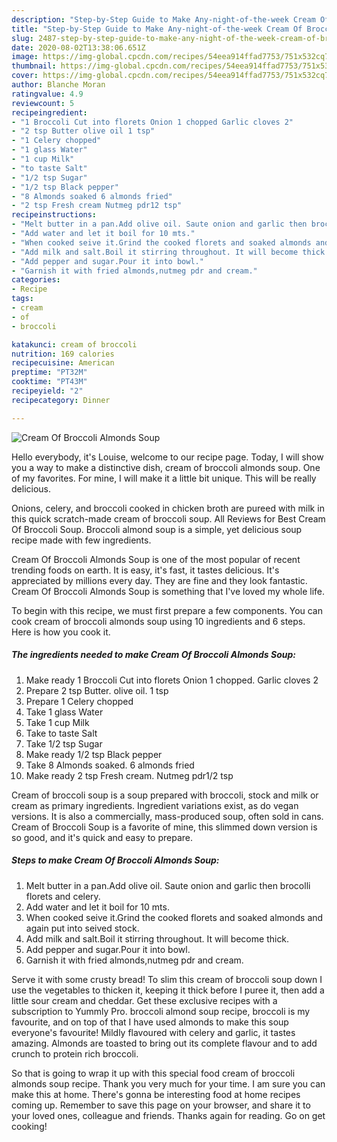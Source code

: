 ```yaml
---
description: "Step-by-Step Guide to Make Any-night-of-the-week Cream Of Broccoli Almonds Soup"
title: "Step-by-Step Guide to Make Any-night-of-the-week Cream Of Broccoli Almonds Soup"
slug: 2487-step-by-step-guide-to-make-any-night-of-the-week-cream-of-broccoli-almonds-soup
date: 2020-08-02T13:38:06.651Z
image: https://img-global.cpcdn.com/recipes/54eea914ffad7753/751x532cq70/cream-of-broccoli-almonds-soup-recipe-main-photo.jpg
thumbnail: https://img-global.cpcdn.com/recipes/54eea914ffad7753/751x532cq70/cream-of-broccoli-almonds-soup-recipe-main-photo.jpg
cover: https://img-global.cpcdn.com/recipes/54eea914ffad7753/751x532cq70/cream-of-broccoli-almonds-soup-recipe-main-photo.jpg
author: Blanche Moran
ratingvalue: 4.9
reviewcount: 5
recipeingredient:
- "1 Broccoli Cut into florets Onion 1 chopped Garlic cloves 2"
- "2 tsp Butter olive oil 1 tsp"
- "1 Celery chopped"
- "1 glass Water"
- "1 cup Milk"
- "to taste Salt"
- "1/2 tsp Sugar"
- "1/2 tsp Black pepper"
- "8 Almonds soaked 6 almonds fried"
- "2 tsp Fresh cream Nutmeg pdr12 tsp"
recipeinstructions:
- "Melt butter in a pan.Add olive oil. Saute onion and garlic then brocolli florets and celery."
- "Add water and let it boil for 10 mts."
- "When cooked seive it.Grind the cooked florets and soaked almonds and again put into seived stock."
- "Add milk and salt.Boil it stirring throughout. It will become thick."
- "Add pepper and sugar.Pour it into bowl."
- "Garnish it with fried almonds,nutmeg pdr and cream."
categories:
- Recipe
tags:
- cream
- of
- broccoli

katakunci: cream of broccoli 
nutrition: 169 calories
recipecuisine: American
preptime: "PT32M"
cooktime: "PT43M"
recipeyield: "2"
recipecategory: Dinner

---
```



![Cream Of Broccoli Almonds Soup](https://img-global.cpcdn.com/recipes/54eea914ffad7753/751x532cq70/cream-of-broccoli-almonds-soup-recipe-main-photo.jpg)

Hello everybody, it's Louise, welcome to our recipe page. Today, I will show you a way to make a distinctive dish, cream of broccoli almonds soup. One of my favorites. For mine, I will make it a little bit unique. This will be really delicious.

Onions, celery, and broccoli cooked in chicken broth are pureed with milk in this quick scratch-made cream of broccoli soup. All Reviews for Best Cream Of Broccoli Soup. Broccoli almond soup is a simple, yet delicious soup recipe made with few ingredients.

Cream Of Broccoli Almonds Soup is one of the most popular of recent trending foods on earth. It is easy, it's fast, it tastes delicious. It's appreciated by millions every day. They are fine and they look fantastic. Cream Of Broccoli Almonds Soup is something that I've loved my whole life.


To begin with this recipe, we must first prepare a few components. You can cook cream of broccoli almonds soup using 10 ingredients and 6 steps. Here is how you cook it.

<!--inarticleads1-->

##### The ingredients needed to make Cream Of Broccoli Almonds Soup:

1. Make ready 1 Broccoli Cut into florets Onion 1 chopped. Garlic cloves 2
1. Prepare 2 tsp Butter. olive oil. 1 tsp
1. Prepare 1 Celery chopped
1. Take 1 glass Water
1. Take 1 cup Milk
1. Take to taste Salt
1. Take 1/2 tsp Sugar
1. Make ready 1/2 tsp Black pepper
1. Take 8 Almonds soaked. 6 almonds fried
1. Make ready 2 tsp Fresh cream. Nutmeg pdr1/2 tsp


Cream of broccoli soup is a soup prepared with broccoli, stock and milk or cream as primary ingredients. Ingredient variations exist, as do vegan versions. It is also a commercially, mass-produced soup, often sold in cans. Cream of Broccoli Soup is a favorite of mine, this slimmed down version is so good, and it&#39;s quick and easy to prepare. 

<!--inarticleads2-->

##### Steps to make Cream Of Broccoli Almonds Soup:

1. Melt butter in a pan.Add olive oil. Saute onion and garlic then brocolli florets and celery.
1. Add water and let it boil for 10 mts.
1. When cooked seive it.Grind the cooked florets and soaked almonds and again put into seived stock.
1. Add milk and salt.Boil it stirring throughout. It will become thick.
1. Add pepper and sugar.Pour it into bowl.
1. Garnish it with fried almonds,nutmeg pdr and cream.


Serve it with some crusty bread! To slim this cream of broccoli soup down I use the vegetables to thicken it, keeping it thick before I puree it, then add a little sour cream and cheddar. Get these exclusive recipes with a subscription to Yummly Pro. broccoli almond soup recipe, broccoli is my favourite, and on top of that I have used almonds to make this soup everyone&#39;s favourite! Mildly flavoured with celery and garlic, it tastes amazing. Almonds are toasted to bring out its complete flavour and to add crunch to protein rich broccoli. 

So that is going to wrap it up with this special food cream of broccoli almonds soup recipe. Thank you very much for your time. I am sure you can make this at home. There's gonna be interesting food at home recipes coming up. Remember to save this page on your browser, and share it to your loved ones, colleague and friends. Thanks again for reading. Go on get cooking!
